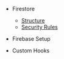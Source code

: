 - Firestore

  - [Structure](firestore_structure.md)
  - [Security Rules](firestore_security_rules.md)

- Firebase Setup

- Custom Hooks
